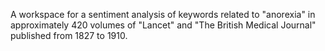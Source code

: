A workspace for a sentiment analysis of keywords related to "anorexia" in approximately 420 volumes of "Lancet" and "The British Medical Journal" published from 1827 to 1910.
